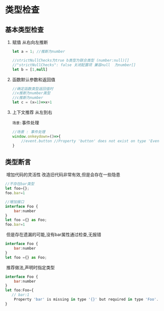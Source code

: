 # 类型检查

## 基本类型检查

1. 赋值  从右向左推断

   ```js
   let a = 1; //推断为number
   
   //strictNullChecks为true b类型为联合类型 (number:null)[]
   //"strictNullChecks": false 关闭配置项 兼容null  为number[]
   let b = [1,null]
   ```

2. 函数默认参数和返回值

   ```js
   //确定函数类型返回值时
   //x推断为number类型
   //c推断为number
   let c = (x=1)=>x+1
   ```

3. 上下文推荐  从左到右

   `场景:`事件处理

   ```js
   //场景 : 事件处理
   window.onkeydown=()=>{
       //event.button //Property 'button' does not exist on type 'Event'.
   }
   ```

## 类型断言

​		增加代码的灵活性 改造旧代码非常有效,但是会存在一些隐患

```js
//不存在bar类型
let foo={};
foo.bar=1

//增加接口
interface Foo {
    bar:number
}
let foo ={} as Foo;
foo.bar=1
```

​		但是存在遗漏的可能,没有bar属性通过检查,无报错

```js
interface Foo {
    bar:number
}
let foo ={} as Foo;
```

​		推荐做法,声明时指定类型

```js
interface Foo {
    bar:number
}
let foo:Foo={
   // bar:1
    Property 'bar' is missing in type '{}' but required in type 'Foo'.
}
```



